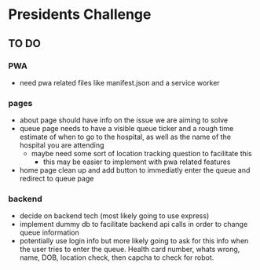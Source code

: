 # Presidents Challenge

## TO DO

### PWA
- need pwa related files like manifest.json and a service worker

### pages
- about page should have info on the issue we are aiming to solve
- queue page needs to have a visible queue ticker and a rough time estimate of when to go to the hospital, as well as the name of the hospital you are attending
  - maybe need some sort of location tracking question to facilitate this
    - this may be easier to implement with pwa related features 
- home page clean up and add button to immediatly enter the queue and redirect to   queue page

### backend 
- decide on backend tech (most likely going to use express)
- implement dummy db to facilitate backend api calls in order to change queue information 
- potentially use login info but more likely going to ask for this info when the user tries to enter the queue. Health card number, whats wrong, name, DOB, location check, then capcha to check for robot.